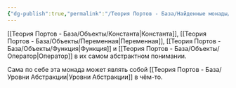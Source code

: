 ```yaml
---
{"dg-publish":true,"permalink":"/Теория Портов - База/Найденные монады/Монада Четырёх/"}
---
```


[[Теория Портов - База/Объекты/Константа\|Константа]], [[Теория Портов - База/Объекты/Переменная\|Переменная]], [[Теория Портов - База/Объекты/Функция\|Функция]] и [[Теория Портов - База/Объекты/Оператор\|Оператор]] в их самом абстрактном понимании.

Сама по себе эта монада может являть собой [[Теория Портов - База/Уровни Абстракции\|Уровни Абстракции]] в чём-то.